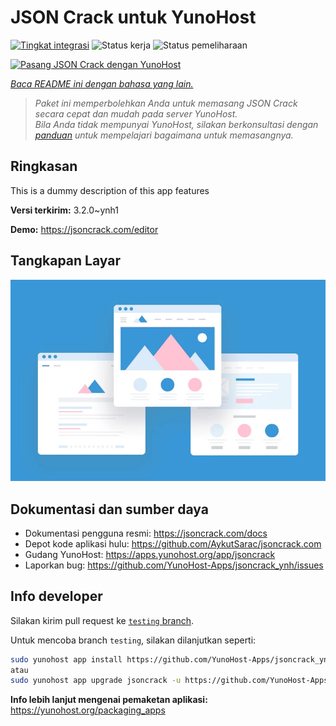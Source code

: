 <!--
N.B.: README ini dibuat secara otomatis oleh <https://github.com/YunoHost/apps/tree/master/tools/readme_generator>
Ini TIDAK boleh diedit dengan tangan.
-->

# JSON Crack untuk YunoHost

[![Tingkat integrasi](https://dash.yunohost.org/integration/jsoncrack.svg)](https://ci-apps.yunohost.org/ci/apps/jsoncrack/) ![Status kerja](https://ci-apps.yunohost.org/ci/badges/jsoncrack.status.svg) ![Status pemeliharaan](https://ci-apps.yunohost.org/ci/badges/jsoncrack.maintain.svg)

[![Pasang JSON Crack dengan YunoHost](https://install-app.yunohost.org/install-with-yunohost.svg)](https://install-app.yunohost.org/?app=jsoncrack)

*[Baca README ini dengan bahasa yang lain.](./ALL_README.md)*

> *Paket ini memperbolehkan Anda untuk memasang JSON Crack secara cepat dan mudah pada server YunoHost.*  
> *Bila Anda tidak mempunyai YunoHost, silakan berkonsultasi dengan [panduan](https://yunohost.org/install) untuk mempelajari bagaimana untuk memasangnya.*

## Ringkasan

This is a dummy description of this app features


**Versi terkirim:** 3.2.0~ynh1

**Demo:** <https://jsoncrack.com/editor>

## Tangkapan Layar

![Tangkapan Layar pada JSON Crack](./doc/screenshots/example.jpg)

## Dokumentasi dan sumber daya

- Dokumentasi pengguna resmi: <https://jsoncrack.com/docs>
- Depot kode aplikasi hulu: <https://github.com/AykutSarac/jsoncrack.com>
- Gudang YunoHost: <https://apps.yunohost.org/app/jsoncrack>
- Laporkan bug: <https://github.com/YunoHost-Apps/jsoncrack_ynh/issues>

## Info developer

Silakan kirim pull request ke [`testing` branch](https://github.com/YunoHost-Apps/jsoncrack_ynh/tree/testing).

Untuk mencoba branch `testing`, silakan dilanjutkan seperti:

```bash
sudo yunohost app install https://github.com/YunoHost-Apps/jsoncrack_ynh/tree/testing --debug
atau
sudo yunohost app upgrade jsoncrack -u https://github.com/YunoHost-Apps/jsoncrack_ynh/tree/testing --debug
```

**Info lebih lanjut mengenai pemaketan aplikasi:** <https://yunohost.org/packaging_apps>
